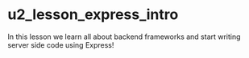# u2_lesson_express_intro
In this lesson we learn all about backend frameworks and start writing server side code using Express!  
